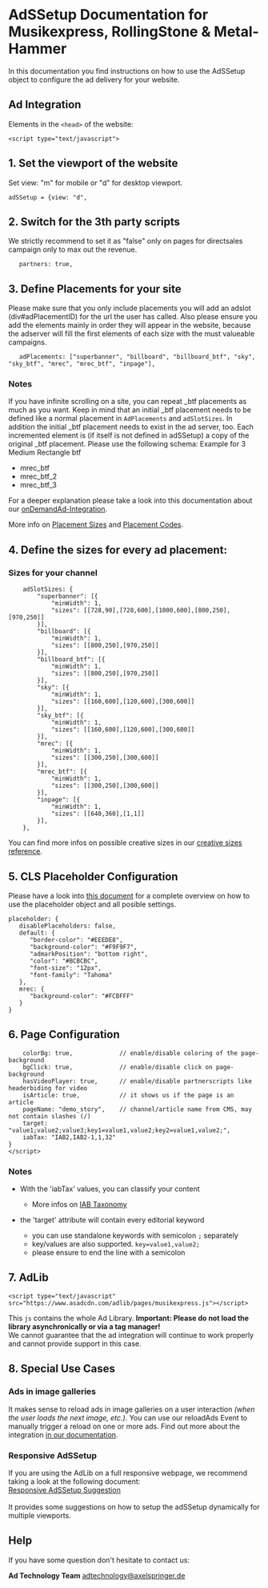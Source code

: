 # AdSSetup Documentation for Musikexpress, RollingStone & Metal-Hammer

In this documentation you find instructions on how to use the AdSSetup object to configure the ad delivery for your website.

## Ad Integration

Elements in the `<head>` of the website:

`<script type="text/javascript">`

## 1. Set the viewport of the website

Set view: "m" for mobile or "d" for desktop viewport.

`adSSetup = {view: "d",`

## 2. Switch for the 3th party scripts

We strictly recommend to set it as "false" only on pages for directsales campaign only to max out the revenue.

`	partners: true,`

## 3. Define Placements for your site

Please make sure that you only include placements you will add an adslot (div#adPlacementID) for the url the user has called.
Also please ensure you add the elements mainly in order they will appear in the website,
because the adserver will fill the first elements of each size with the must valueable campaigns.

`	adPlacements: ["superbanner", "billboard", "billboard_btf", "sky", "sky_btf", "mrec", "mrec_btf", "inpage"],`

### Notes

If you have infinite scrolling on a site, you can repeat _btf placements as much as you want. Keep in mind that an initial _btf placement needs to be defined like a normal placement in `AdPlacements` and `adSlotSizes`. In addition the initial _btf placement needs to exist in the ad server, too. Each incremented element is (if itself is not defined in adSSetup) a copy of the original _btf placement. Please use the following schema:
Example for 3 Medium Rectangle btf
- mrec_btf
- mrec_btf_2
- mrec_btf_3

For a deeper explanation please take a look into this documentation about our [onDemandAd-Integration](https://github.com/spring-media/adsolutions-implementationReference/blob/master/peculiar/onDemandAd-integration.md).

More info on [Placement Sizes](https://github.com/spring-media/adsolutions-implementationReference/blob/master/publisher-display-reference.md#4-define-the-sizes-for-every-ad-placement) and [Placement Codes](https://github.com/spring-media/adsolutions-implementationReference/blob/master/publisher-display-reference.md#3-define-the-ad-placements-for-the-website).

## 4. Define the sizes for every ad placement:

### Sizes for your channel

```
	adSlotSizes: {
		"superbanner": [{
			"minWidth": 1,
			"sizes": [[728,90],[728,600],[1000,600],[800,250],[970,250]]
		}],
		"billboard": [{
			"minWidth": 1,
			"sizes": [[800,250],[970,250]]
		}],
		"billboard_btf": [{
			"minWidth": 1,
			"sizes": [[800,250],[970,250]]
		}],
		"sky": [{
			"minWidth": 1,
			"sizes": [[160,600],[120,600],[300,600]]
		}],
		"sky_btf": [{
			"minWidth": 1,
			"sizes": [[160,600],[120,600],[300,600]]
		}],
		"mrec": [{
			"minWidth": 1,
			"sizes": [[300,250],[300,600]]
		}],
		"mrec_btf": [{
			"minWidth": 1,
			"sizes": [[300,250],[300,600]]
		}],
		"inpage": [{
			"minWidth": 1,
			"sizes": [[640,360],[1,1]]
		}],
	},
```

You can find more infos on possible creative sizes in our [creative sizes reference](https://github.com/spring-media/adsolutions-implementationReference/blob/master/publisher-display-reference.md#creative-sizes-reference).



## 5. CLS Placeholder Configuration

Please have a look into [this document](https://github.com/spring-media/adsolutions-implementationReference/blob/master/cumulative-layout-shift.md) for a complete overview on how to use the placeholder object and all posible settings.


```
placeholder: {
   disablePlaceholders: false,
   default: {	
      "border-color": "#EEEDE8",
      "background-color": "#F9F9F7",
      "admarkPosition": "bottom right",
      "color": "#BCBCBC",
      "font-size": "12px",
      "font-family": "Tahoma"
   },
   mrec: { 
      "background-color": "#FCBFFF"
   }
}

```

## 6. Page Configuration

```
	colorBg: true,             // enable/disable coloring of the page-background
	bgClick: true,             // enable/disable click on page-background
	hasVideoPlayer: true,      // enable/disable partnerscripts like headerbiding for video
	isArticle: true,           // it shows us if the page is an article
	pageName: "demo_story",    // channel/article name from CMS, may not contain slashes (/)
	target: "value1;value2;value3;key1=value1,value2;key2=value1,value2;",
	iabTax: "IAB2,IAB2-1,1,32"
}
</script>
```

### Notes

- With the 'iabTax' values, you can classify your content 
  - More infos on [IAB Taxonomy](https://www.iab.com/guidelines/taxonomy/)

- the 'target' attribute will contain every editorial keyword
  - you can use standalone keywords with semicolon `;` separately
  - key/values are also supported. `key=value1,value2;`
  - please ensure to end the line with a semicolon

## 7. AdLib

`<script type="text/javascript" src="https://www.asadcdn.com/adlib/pages/musikexpress.js"></script>`

This `js` contains the whole Ad Library. 
**Important: Please do not load the library asynchronically or via a tag manager!** <br>
We cannot guarantee that the ad integration will continue to work properly and cannot provide support in this case.


## 8. Special Use Cases

### Ads in image galleries

It makes sense to reload ads in image galleries on a user interaction _(when the user loads the next image, etc.)_.
You can use our reloadAds Event to manually trigger a reload on one or more ads. Find out more about the integration [in our documentation](https://github.com/spring-media/adsolutions-implementationReference/blob/master/peculiar/reload-ads-event.md).


### Responsive AdSSetup

If you are using the AdLib on a full responsive webpage, we recommend taking a look at the following document:<br>
[Responsive AdSSetup Suggestion](https://github.com/spring-media/adsolutions-implementationReference/blob/master/responsive-adssetup-suggestion.md)
<br><br>
It provides some suggestions on how to setup the adSSetup dynamically for multiple viewports.




## Help

If you have some question don't hesitate to contact us:

__Ad Technology Team__
  adtechnology@axelspringer.de
